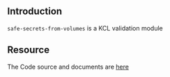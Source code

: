 ## Introduction

`safe-secrets-from-volumes` is a KCL validation module

## Resource

The Code source and documents are [here](https://github.com/kcl-lang/modules/tree/main/safe-secrets-from-volumes)
